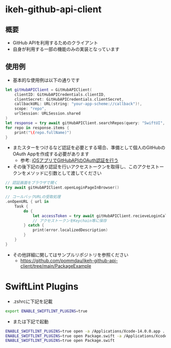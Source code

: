 # ikeh-github-api-client

## 概要
- GitHub APIを利用するためのクライアント
- 自身が利用する一部の機能のみの実装となっています

## 使用例

- 基本的な使用例は以下の通りです

```swift
let gitHubAPIClient = GitHubAPIClient(
    clientID: GitHubAPICredentials.clientID,
    clientSecret: GitHubAPICredentials.clientSecret,
    callbackURL: URL(string: "your-app-scheme://callback")!,
    scope: "repo",
    urlSession: URLSession.shared
)
let response = try await gitHubAPIClient.searchRepos(query: "SwiftUI", accessToken: nil)
for repo in response.items {
    print("\(repo.fullName)")
}
```

- またスターをつけるなど認証を必要とする場合、準備として個人のGitHubのOAuth Appを作成する必要があります
    - 参考: [iOSアプリでGitHubAPIのOAuth認証を行う](https://zenn.dev/ikeh1024/articles/dd5678087362c4)
- その後下記の通り認証を行いアクセストークンを取得し、このアクセストークンをメソッドに引数として渡してください

```swift
// 認証画面をブラウザで開く
try await gitHubAPIClient.openLoginPageInBrowser()

// コールバックURLの受取処理
.onOpenURL { url in
    Task {
        do {
            let accessToken = try await gitHubAPIClient.recieveLoginCallBackURLAndFetchAccessToken(url)
            // アクセストークンをKeychain等に保存
        } catch {
            print(error.localizedDescription)
        }
    }
}
```

- その他詳細に関してはサンプルリポジトリを参照ください
    - https://github.com/pommdau/ikeh-github-api-client/tree/main/PackageExample

# SwiftLint Plugins

- .zshrcに下記を記載

```sh
export ENABLE_SWIFTLINT_PLUGINS=true
```

- または下記で起動

```sh
ENABLE_SWIFTLINT_PLUGINS=true open -a /Applications/Xcode-14.0.0.app .
ENABLE_SWIFTLINT_PLUGINS=true open Package.swift -a /Applications/Xcode-14.0.0.app
ENABLE_SWIFTLINT_PLUGINS=true open Package.swift
```
